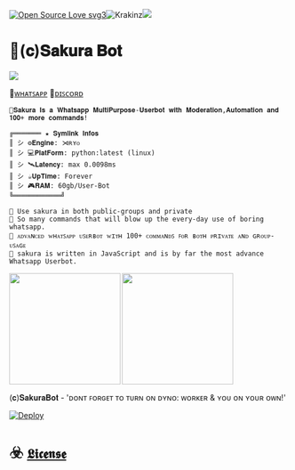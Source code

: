 [![Open Source Love svg3](https://badges.frapsoft.com/os/v3/open-source.svg?v=103)](https://github.com/ellerbrock/open-source-badges/)<img align="centre" src="https://img.shields.io/badge/Made%20for-VSCode-1f425f.svg" alt="Krakinz"/><img align="centre" src="https://img.shields.io/badge/Maintained%3F-yes-green.svg"/>

# 🍹(𝐜)𝐒𝐚𝐤𝐮𝐫𝐚 𝐁𝐨𝐭

<img align="centre" src="https://i.postimg.cc/XqPBcyq0/image.png">

🔸[ᴡʜᴀᴛꜱᴀᴘᴘ](https://chat.whatsapp.com/LKN8uVBd8ucHRHofz0jBSd) 🔸[ᴅɪꜱᴄᴏʀᴅ](https://discord.gg/xcFN6NDHEV)

```
🍹𝐒𝐚𝐤𝐮𝐫𝐚 𝐈𝐬 𝐚 𝐖𝐡𝐚𝐭𝐬𝐚𝐩𝐩 𝐌𝐮𝐥𝐭𝐢𝐏𝐮𝐫𝐩𝐨𝐬𝐞-𝐔𝐬𝐞𝐫𝐛𝐨𝐭 𝐰𝐢𝐭𝐡 𝐌𝐨𝐝𝐞𝐫𝐚𝐭𝐢𝐨𝐧,𝐀𝐮𝐭𝐨𝐦𝐚𝐭𝐢𝐨𝐧 𝐚𝐧𝐝 𝟏𝟎𝟎+ 𝐦𝐨𝐫𝐞 𝐜𝐨𝐦𝐦𝐚𝐧𝐝𝐬!

╔═══════ ★ 𝐒𝐲𝐦𝐥𝐢𝐧𝐤 𝐈𝐧𝐟𝐨𝐬
║ シ︎ ⚙️𝐄𝐧𝐠𝐢𝐧𝐞: ⋊ʀʏᴏ
║ シ︎ 💻𝐏𝐥𝐚𝐭𝐅𝐨𝐫𝐦: python:latest (linux)
║ シ︎ 🛰️𝐋𝐚𝐭𝐞𝐧𝐜𝐲: max 0.0098ms
║ シ︎ ☕𝐔𝐩𝐓𝐢𝐦𝐞: Forever
║ シ︎ 🎮𝐑𝐀𝐌: 60gb/User-Bot
╚════════════╝

🔸 Use sakura in both public-groups and private
🔸 So many commands that will blow up the every-day use of boring whatsapp.
🔸 ᴀᴅᴠᴀɴᴄᴇᴅ ᴡʜᴀᴛꜱᴀᴘᴘ ᴜꜱᴇʀʙᴏᴛ ᴡɪᴛʜ 100+ ᴄᴏᴍᴍᴀɴᴅꜱ ꜰᴏʀ ʙᴏᴛʜ ᴘʀɪᴠᴀᴛᴇ ᴀɴᴅ ɢʀᴏᴜᴘ-ᴜꜱᴀɢᴇ
🔸 sakura is written in JavaScript and is by far the most advance Whatsapp Userbot.
```

<img align="left"  height="200" src="https://i.postimg.cc/4dQvSpCZ/image.gif">
<img align="centre"  height="200" src="https://i.postimg.cc/4dQvSpCZ/image.gif">

(𝐜)𝐒𝐚𝐤𝐮𝐫𝐚𝐁𝐨𝐭 - 'ᴅᴏɴᴛ ꜰᴏʀɢᴇᴛ ᴛᴏ ᴛᴜʀɴ ᴏɴ ᴅʏɴᴏ: ᴡᴏʀᴋᴇʀ & ʏᴏᴜ ᴏɴ ʏᴏᴜʀ ᴏᴡɴ!'

[![Deploy](https://www.herokucdn.com/deploy/button.svg)](https://heroku.com/deploy?template=https://github.com/Krakinz/Sakura.git/tree/KrakinzLab)

# ☣️ [`𝕷𝖎𝖈𝖊𝖓𝖘𝖊`](LICENSE)
